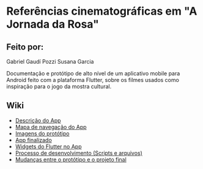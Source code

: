 # Referências cinematográficas em "A Jornada da Rosa"

## Feito por:
Gabriel Gaudí Pozzi
Susana Garcia
<br>

Documentação e protótipo de alto nível de um aplicativo mobile para Android feito com a plataforma Flutter, sobre os filmes usados como inspiração para o jogo da mostra cultural.

## Wiki
-   [Descrição do App](https://github.com/GabrielGaudi/AppFilmesMostra/wiki)</br>
-   [Mapa de navegação do App](https://github.com/GabrielGaudi/AppFilmesMostra/wiki/Mapa-de-Navega%C3%A7%C3%A3o)<br>
-   [Imagens do protótipo](https://github.com/GabrielGaudi/AppFilmesMostra/wiki/Prot%C3%B3tipo-(aplica%C3%A7%C3%A3o))<br>
-   [App finalizado](https://github.com/GabrielGaudi/AppFilmesMostra/wiki/Aplica%C3%A7%C3%A3o-finalizada-(imagens))
-   [Widgets do Flutter no App](https://github.com/GabrielGaudi/AppFilmesMostra/wiki/Widgets-utilizados)<br>
-   [Processo de desenvolvimento (Scripts e arquivos)](https://github.com/GabrielGaudi/AppFilmesMostra/wiki/Desenvolvimento)
-   [Mudanças entre o protótipo e o projeto final](https://github.com/GabrielGaudi/AppFilmesMostra/wiki/Altera%C3%A7%C3%B5es-do-prot%C3%B3tipo-para-o-final)
